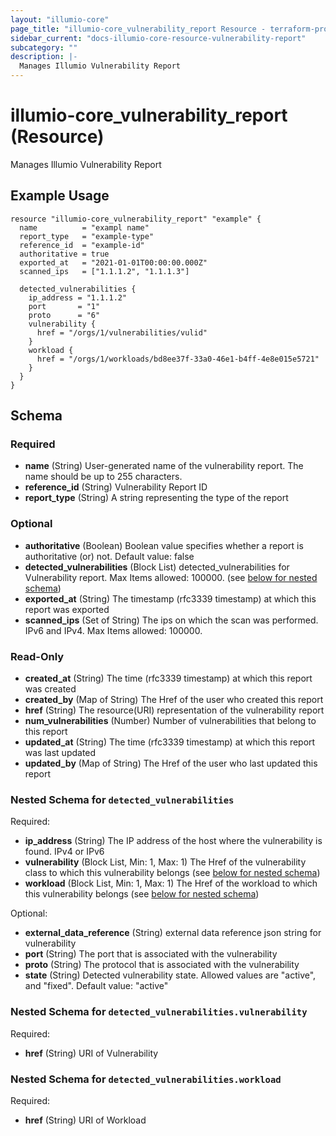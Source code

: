 ```yaml
---
layout: "illumio-core"
page_title: "illumio-core_vulnerability_report Resource - terraform-provider-illumio-core"
sidebar_current: "docs-illumio-core-resource-vulnerability-report"
subcategory: ""
description: |-
  Manages Illumio Vulnerability Report
---
```


# illumio-core_vulnerability_report (Resource)

Manages Illumio Vulnerability Report

Example Usage
------------
```hcl
resource "illumio-core_vulnerability_report" "example" {
  name          = "exampl name"
  report_type   = "example-type"
  reference_id  = "example-id"
  authoritative = true
  exported_at   = "2021-01-01T00:00:00.000Z"
  scanned_ips   = ["1.1.1.2", "1.1.1.3"]

  detected_vulnerabilities {
    ip_address = "1.1.1.2"
    port       = "1"
    proto      = "6"
    vulnerability {
      href = "/orgs/1/vulnerabilities/vulid"
    }
    workload {
      href = "/orgs/1/workloads/bd8ee37f-33a0-46e1-b4ff-4e8e015e5721"
    }
  }
}

```

## Schema

### Required

- **name** (String) User-generated name of the vulnerability report. The name should be up to 255 characters.
- **reference_id** (String) Vulnerability Report ID
- **report_type** (String) A string representing the type of the report

### Optional

- **authoritative** (Boolean) Boolean value specifies whether a report is authoritative (or) not. Default value: false
- **detected_vulnerabilities** (Block List) detected_vulnerabilities for Vulnerability report. Max Items allowed: 100000. (see [below for nested schema](#nestedblock--detected_vulnerabilities))
- **exported_at** (String) The timestamp (rfc3339 timestamp) at which this report was exported
- **scanned_ips** (Set of String) The ips on which the scan was performed. IPv6 and IPv4. Max Items allowed: 100000.

### Read-Only

- **created_at** (String) The time (rfc3339 timestamp) at which this report was created
- **created_by** (Map of String) The Href of the user who created this report
- **href** (String) The resource(URI) representation of the vulnerability report
- **num_vulnerabilities** (Number) Number of vulnerabilities that belong to this report
- **updated_at** (String) The time (rfc3339 timestamp) at which this report was last updated
- **updated_by** (Map of String) The Href of the user who last updated this report

<a id="nestedblock--detected_vulnerabilities"></a>
### Nested Schema for `detected_vulnerabilities`

Required:

- **ip_address** (String) The IP address of the host where the vulnerability is found. IPv4 or IPv6
- **vulnerability** (Block List, Min: 1, Max: 1) The Href of the vulnerability class to which this vulnerability belongs (see [below for nested schema](#nestedblock--detected_vulnerabilities--vulnerability))
- **workload** (Block List, Min: 1, Max: 1) The Href of the workload to which this vulnerability belongs (see [below for nested schema](#nestedblock--detected_vulnerabilities--workload))

Optional:

- **external_data_reference** (String) external data reference json string for vulnerability
- **port** (String) The port that is associated with the vulnerability
- **proto** (String) The protocol that is associated with the vulnerability
- **state** (String) Detected vulnerability state. Allowed values are "active", and "fixed". Default value: "active"

<a id="nestedblock--detected_vulnerabilities--vulnerability"></a>
### Nested Schema for `detected_vulnerabilities.vulnerability`

Required:

- **href** (String) URI of Vulnerability


<a id="nestedblock--detected_vulnerabilities--workload"></a>
### Nested Schema for `detected_vulnerabilities.workload`

Required:

- **href** (String) URI of Workload


